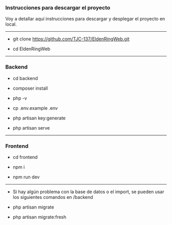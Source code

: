 ### Instrucciones para descargar el proyecto

<!-- En la página 79 de la memoria de mi proyecto - 6.3 Guía de Instalación hay un tutorial 
detallando y paso por paso, y con la ayuda de imágenes este proceso. -->

Voy a detallar aquí instrucciones para descargar y desplegar el proyecto en local.

-----------------------------------------------------------------------------------------

<!-- Asegurarse de crear la base de datos, llamarla 'elden_ring_db' e importar el .sql -->

- git clone https://github.com/TJC-137/EldenRingWeb.git

- cd EldenRingWeb

-----------------------------------------------------------------------------------------

### Backend

- cd backend 

<!-- Instalar composer -->

- composer install

<!-- Verificar versión de php -->

- php -v

<!-- Copiar el .env de ejemplo -->

- cp .env.example .env

<!-- 
Entrar en el .env que se acaba de crear y modificar las variables de entorno 
(aparecerán comentadas) 
-->

<!--
DB_CONNECTION=mysql
DB_HOST=127.0.0.1
DB_PORT=3306
DB_DATABASE=elden_ring_db
DB_USERNAME=root
DB_PASSWORD= 
-->

<!-- Una vez hecho esto, generar las claves -->

- php artisan key:generate

<!-- Ejecutar servidor -->

- php artisan serve

-------------------------------------------------------------------------------------

### Frontend

<!-- Abrir otro terminal -->

- cd frontend

<!-- Ahora usar 'npm i' o 'npm install' -->

- npm i

<!-- Ejecutar servidor -->
<!-- Ahora usar 'npm run dev' o 'npm start' -->

- npm run dev

-------------------------------------------------------------------------------------

<!-- Dirigete a tu localhost -->

* Si hay algún problema con la base de datos o el import, se pueden usar los siguientes comandos en /backend

- php artisan migrate <!--  Migrará la información de las tablas -->

- php artisan migrate:fresh <!--  Migrará y reseteará la información de las tablas -->